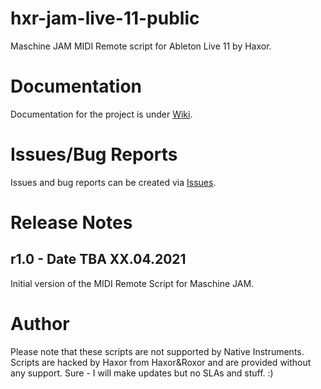 # hxr-jam-live-11-public
Maschine JAM MIDI Remote script for Ableton Live 11 by Haxor.

# Documentation
Documentation for the project is under [Wiki](https://github.com/haxor-music/hxr-jam-live-11-public/wiki).

# Issues/Bug Reports
Issues and bug reports can be created via [Issues](https://github.com/haxor-music/hxr-jam-live-11-public/issues).

# Release Notes

## r1.0 - Date TBA XX.04.2021
Initial version of the MIDI Remote Script for Maschine JAM.

# Author
Please note that these scripts are not supported by Native Instruments. Scripts are hacked by Haxor from Haxor&Roxor and are provided without any support. Sure - I will make updates but no SLAs and stuff. :)
